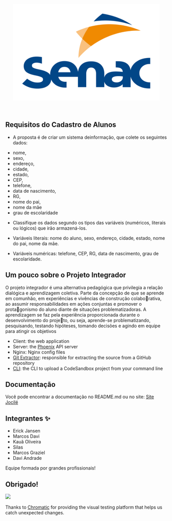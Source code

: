 <p align="center">
  <a href="https://codesandbox.io">
    <img src="senac.jfif" height="300px">
  </a>
</p>

&nbsp;

## Requisitos do Cadastro de Alunos

- A proposta é de criar um sistema deinformação, que colete os seguintes dados:

* nome,
* sexo,
* endereço,
* cidade,
* estado,
* CEP,
* telefone,
* data de nascimento,
* RG,
* nome do pai,
* nome da mãe
* grau de escolaridade

- Classifique os dados segundo os tipos das variáveis (numéricos, literais ou lógicos) que irão armazená-los.

- Variáveis literais: nome do aluno, sexo, endereço, cidade, estado, nome do pai, nome da mãe.
- Variáveis numéricas: telefone, CEP, RG, data de nascimento, grau de escolaridade.

## Um pouco sobre o Projeto Integrador

O projeto integrador é uma alternativa pedagógica que privilegia a 
relação dialógica e aprendizagem coletiva. Parte da concepção de que se 
aprende em comunhão, em experiências e vivências de construção colaborativa, ao assumir responsabilidades em ações conjuntas e promover o protagonismo do aluno diante de situações problematizadoras. A aprendizagem 
se faz pela experiência proporcionada durante o desenvolvimento do projeto, ou seja, aprende-se problematizando, pesquisando, testando hipóteses, 
tomando decisões e agindo em equipe para atingir os objetivos

- Client: the web application
- Server: the [Phoenix](https://github.com/phoenixframework/phoenix) API server
- Nginx: Nginx config files
- [Git Extractor](https://github.com/codesandbox/codesandbox-importers):
  responsible for extracting the source from a GitHub repository
- [CLI](https://github.com/codesandbox/codesandbox-importers/tree/master/packages/cli):
  the CLI to upload a CodeSandbox project from your command line

## Documentação

Você pode encontrar a documentação no README.md ou no site:
[Site Jocilé](https://jocile.com/Programador/Desafios/cadastro+de+alunos/_Desafio+cadastro+de+alunos)

## Integrantes ✨

* Erick Jansen 
* Marcos Davi 
* Kauã Oliveira 
* Silas
* Marcos Graziel
* Davi Andrade

Equipe formada por grandes profissionais!

## Obrigado!

<a href="jocile.com"><img src="https://avatars.githubusercontent.com/u/45495068?v=4?s=400" width="120"/></a>

Thanks to [Chromatic](https://www.chromaticqa.com/) for providing the visual
testing platform that helps us catch unexpected changes.
